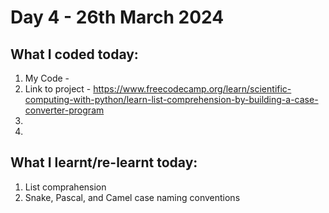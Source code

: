 # Day 4 - 26th March 2024

## What I coded today:
1. My Code -
2. Link to project - https://www.freecodecamp.org/learn/scientific-computing-with-python/learn-list-comprehension-by-building-a-case-converter-program
3. 
4. 

## What I learnt/re-learnt today:
1. List comprahension
2. Snake, Pascal, and Camel case naming conventions
